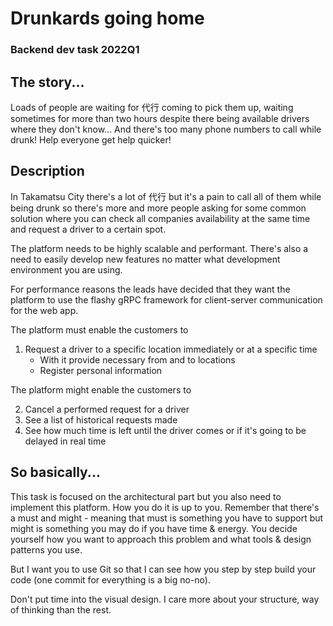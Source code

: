# Drunkards going home
### Backend dev task 2022Q1

## The story...
Loads of people are waiting for 代行 coming to pick them up, waiting sometimes for more than two hours despite there being available drivers where they don't know... And there's too many phone numbers to call while drunk! Help everyone get help quicker!
## Description
In Takamatsu City there's a lot of 代行 but it's a pain to call all of them while being drunk so there's more and more people asking for some common solution where you can check all companies availability at the same time and request a driver to a certain spot.

The platform needs to be highly scalable and performant. There's also a need to easily develop new features no matter what development environment you are using.  

For performance reasons the leads have decided that they want the platform to use the flashy gRPC framework for client-server communication for the web app.  

The platform must enable the customers to
1. Request a driver to a specific location immediately or at a specific time
    - With it provide necessary from and to locations
    - Register personal information

The platform might enable the customers to

2. Cancel a performed request for a driver
3. See a list of historical requests made
4. See how much time is left until the driver comes or if it's going to be delayed in real time
## So basically...
This task is focused on the architectural part but you also need to implement this platform. How you do it is up to you. Remember that there's a must and might - meaning that must is something you have to support but might is something you may do if you have time & energy. You decide yourself how you want to approach this problem and what tools & design patterns you use.

But I want you to use Git so that I can see how you step by step build your code (one commit for everything is a big no-no).

Don't put time into the visual design.
I care more about your structure, way of thinking than the rest.